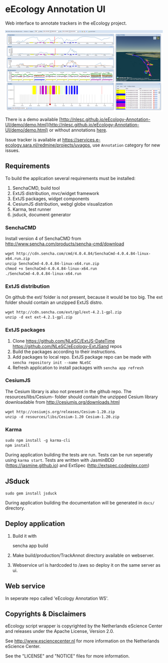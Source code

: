 eEcology Annotation UI
======================

Web interface to annotate trackers in the eEcology project.

![Screenshot of annotation application](resources/screenshot.png "Screenshot")

There is a demo available [http://nlesc.github.io/eEcology-Annotation-UI/demo/demo.html](http://nlesc.github.io/eEcology-Annotation-UI/demo/demo.html) or without annotations [here](http://nlesc.github.io/eEcology-Annotation-UI/demo/demo-na.html).

Issue tracker is available at https://services.e-ecology.sara.nl/redmine/projects/uvagps, use `Annotation` category for new issues.

Requirements
------------

To build the application several requirements must be installed:

1. SenchaCMD, build tool
2. ExtJS distribution, mvc/widget framework
3. ExtJS packages, widget components
4. CesiumJS distribution, webgl globe visualization
5. Karma, test runner
6. jsduck, document generator

### SenchaCMD

Install version 4 of SenchaCMD from http://www.sencha.com/products/sencha-cmd/download

    wget http://cdn.sencha.com/cmd/4.0.4.84/SenchaCmd-4.0.4.84-linux-x64.run.zip
    unzip SenchaCmd-4.0.4.84-linux-x64.run.zip
    chmod +x SenchaCmd-4.0.4.84-linux-x64.run
    ./SenchaCmd-4.0.4.84-linux-x64.run

### ExtJS distribution

On github the ext/ folder is not present, because it would be too big.
The ext folder should contain an unzipped ExtJS distro.

    wget http://cdn.sencha.com/ext/gpl/ext-4.2.1-gpl.zip
    unzip -d ext ext-4.2.1-gpl.zip

### ExtJS packages

1. Clone https://github.com/NLeSC/ExtJS-DateTime https://github.com/NLeSC/eEcology-ExtJSand repos
2. Build the packages according to their instructions.
3. Add packages to local repo. ExtJS package repo can be made with `sencha repository init --name NLeSC`
4. Refresh application to install packages with `sencha app refresh`

### CesiumJS

The Cesium library is also not present in the github repo.
The resources/libs/Cesium-<version> folder should contain the unzipped Cesium library downloadable from http://cesiumjs.org/downloads.html

    wget http://cesiumjs.org/releases/Cesium-1.20.zip
    unzip -d resources/libs/Cesium-1.20 Cesium-1.20.zip

### Karma

    sudo npm install -g karma-cli
    npm install

During application building the tests are run.
Tests can be run seperatly using `karma start`.
Tests are written with JasminBDD (https://jasmine.github.io) and ExtSpec (http://extspec.codeplex.com)

## JSduck

    sudo gem install jsduck

During application building the documentation will be generated in `docs/` directory.

Deploy application
------------------

1. Build it with


    sencha app build


2. Make build/production/TrackAnnot directory available on webserver.
3. Webservice url is hardcoded to /aws so deploy it on the same server as ui.

Web service
-----------

In seperate repo called 'eEcology Annotation WS'.

Copyrights & Disclaimers
------------------------

eEcology script wrapper is copyrighted by the Netherlands eScience Center and releases under
the Apache License, Version 2.0.

See <http://www.esciencecenter.nl> for more information on the Netherlands
eScience Center.

See the "LICENSE" and "NOTICE" files for more information.
